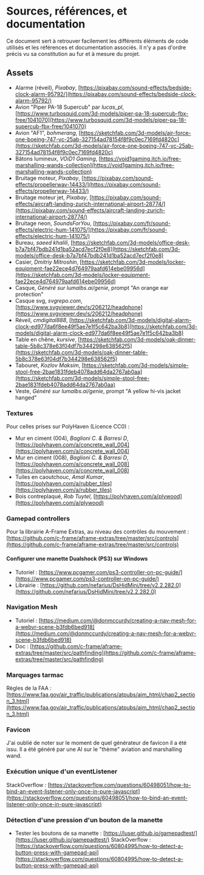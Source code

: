 # Sources, références, et documentation

Ce document sert à retrouver facilement les différents éléments de code utilisés et les références et documentation associés. Il n'y a pas d'ordre précis vu sa constitution au fur et à mesure du projet.

## Assets

- Alarme (réveil), *Pixabay*, [https://pixabay.com/sound-effects/bedside-clock-alarm-95792/](https://pixabay.com/sound-effects/bedside-clock-alarm-95792/)
- Avion "Piper PA-18 Supercub" par *lucas_pl*, [https://www.turbosquid.com/3d-models/piper-pa-18-supercub-fbx-free/1041070](https://www.turbosquid.com/3d-models/piper-pa-18-supercub-fbx-free/1041070)
- Avion "AF1", *bohmerang*, [https://sketchfab.com/3d-models/air-force-one-boeing-747-vc-25ab-327154ad78154f8f9c0ec7169fd4820c](https://sketchfab.com/3d-models/air-force-one-boeing-747-vc-25ab-327154ad78154f8f9c0ec7169fd4820c)
- Bâtons lumineux, *VOiD1 Gaming*, [https://void1gaming.itch.io/free-marshalling-wands-collection](https://void1gaming.itch.io/free-marshalling-wands-collection)
- Bruitage moteur, *Pixabay*, [https://pixabay.com/sound-effects/propellerwav-14433/](https://pixabay.com/sound-effects/propellerwav-14433/)
- Bruitage moteur jet, *Pixabay*, [https://pixabay.com/sound-effects/aircraft-landing-zurich-international-airport-28774/](https://pixabay.com/sound-effects/aircraft-landing-zurich-international-airport-28774/)
- Bruitage neon, *SoundsForYou*, [https://pixabay.com/fr/sound-effects/electric-hum-141075/](https://pixabay.com/fr/sound-effects/electric-hum-141075/)
- Bureau, *saeed khalili*, [https://sketchfab.com/3d-models/office-desk-b7a7bf47bdb241d1ba52acd7ecf2f0e8](https://sketchfab.com/3d-models/office-desk-b7a7bf47bdb241d1ba52acd7ecf2f0e8)
- Casier, *Dmitriy Mitroshin*, [https://sketchfab.com/3d-models/locker-equipment-fae22ece4d764979aafd614ebe09956d](https://sketchfab.com/3d-models/locker-equipment-fae22ece4d764979aafd614ebe09956d)
- Casque, *Généré sur lumalbs.ai/genie*, prompt "An orange ear protection"
- Casque svg, *svgrepo.com*, [https://www.svgviewer.dev/s/206212/headphone](https://www.svgviewer.dev/s/206212/headphone)
- Réveil, *cmdigital888*, [https://sketchfab.com/3d-models/digital-alarm-clock-ed977da6f8ee49f5ae7e1f5c642ba3b8](https://sketchfab.com/3d-models/digital-alarm-clock-ed977da6f8ee49f5ae7e1f5c642ba3b8)
- Table en chêne, *kursive*, [https://sketchfab.com/3d-models/oak-dinner-table-5b8c378e63f04df7b344298e638562f5](https://sketchfab.com/3d-models/oak-dinner-table-5b8c378e63f04df7b344298e638562f5)
- Tabouret, *Kozlov Maksim*, [https://sketchfab.com/3d-models/simple-stool-free-2bae1831fdeb4078add64da2767ab0aa](https://sketchfab.com/3d-models/simple-stool-free-2bae1831fdeb4078add64da2767ab0aa)
- Veste, *Généré sur lumalbs.ai/genie*, prompt "A yellow hi-vis jacket hanged" 

### Textures
Pour celles prises sur PolyHaven (Licence CC0) :
- Mur en ciment (004), *Baglioni C. & Barresi D*, [https://polyhaven.com/a/concrete_wall_004](https://polyhaven.com/a/concrete_wall_004)
- Mur en ciment (008), *Baglioni C. & Barresi D*, [https://polyhaven.com/a/concrete_wall_008](https://polyhaven.com/a/concrete_wall_008)
- Tuiles en caoutchouc, *Amal Kumar*, [https://polyhaven.com/a/rubber_tiles](https://polyhaven.com/a/rubber_tiles)
- Bois contreplaqué, *Rob Tuytel*, [https://polyhaven.com/a/plywood](https://polyhaven.com/a/plywood)

### Gamepad controllers
Pour la librairie A-Frame Extras, au niveau des contrôles du mouvement : [https://github.com/c-frame/aframe-extras/tree/master/src/controls](https://github.com/c-frame/aframe-extras/tree/master/src/controls)

#### Configurer une manette Dualshock (PS3) sur Windows
- Tutoriel : [https://www.pcgamer.com/ps3-controller-on-pc-guide/](https://www.pcgamer.com/ps3-controller-on-pc-guide/)
- Librairie : [https://github.com/nefarius/DsHidMini/tree/v2.2.282.0](https://github.com/nefarius/DsHidMini/tree/v2.2.282.0)

### Navigation Mesh
- Tutoriel : [https://medium.com/@donmccurdy/creating-a-nav-mesh-for-a-webvr-scene-b3fdb6bed918](https://medium.com/@donmccurdy/creating-a-nav-mesh-for-a-webvr-scene-b3fdb6bed918)
- Doc : [https://github.com/c-frame/aframe-extras/tree/master/src/pathfinding](https://github.com/c-frame/aframe-extras/tree/master/src/pathfinding)

### Marquages tarmac
Règles de la FAA : [https://www.faa.gov/air_traffic/publications/atpubs/aim_html/chap2_section_3.html](https://www.faa.gov/air_traffic/publications/atpubs/aim_html/chap2_section_3.html)

### Favicon
J'ai oublié de noter sur le moment de quel générateur de favicon il a été issu. Il a été généré par une AI sur le "thème" aviation and marshalling wand.

### Exécution unique d'un eventListener 
StackOverflow : [https://stackoverflow.com/questions/60498051/how-to-bind-an-event-listener-only-once-in-pure-javascript](https://stackoverflow.com/questions/60498051/how-to-bind-an-event-listener-only-once-in-pure-javascript)

### Détection d'une pression d'un bouton de la manette
- Tester les boutons de sa manette : [https://luser.github.io/gamepadtest/](https://luser.github.io/gamepadtest/)
StackOverflow : [https://stackoverflow.com/questions/60804995/how-to-detect-a-button-press-with-gamepad-api](https://stackoverflow.com/questions/60804995/how-to-detect-a-button-press-with-gamepad-api)